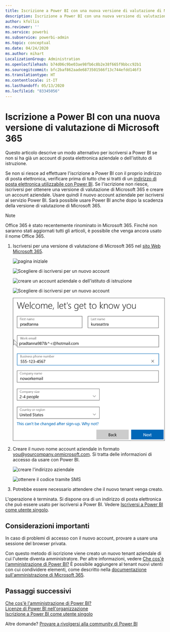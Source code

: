 ```yaml
---
title: Iscrizione a Power BI con una nuova versione di valutazione di Microsoft 365
description: Iscrizione a Power BI con una nuova versione di valutazione di Microsoft 365
author: kfollis
ms.reviewer: ''
ms.service: powerbi
ms.subservice: powerbi-admin
ms.topic: conceptual
ms.date: 04/24/2020
ms.author: mihart
LocalizationGroup: Administration
ms.openlocfilehash: b74d06c9be03ae98fb6c8b2e38f665f9bbcc92b1
ms.sourcegitcommit: bfc2baf862aade6873501566f13c744efdd146f3
ms.translationtype: HT
ms.contentlocale: it-IT
ms.lasthandoff: 05/13/2020
ms.locfileid: "83345056"
---
```

# <a name="signing-up-for-power-bi-with-a-new-microsoft-365-trial"></a>Iscrizione a Power BI con una nuova versione di valutazione di Microsoft 365

Questo articolo descrive un modo alternativo per iscriversi a Power BI se non si ha già un account di posta elettronica aziendale o dell'istituto di istruzione. 

Se non si riesce ad effettuare l'iscrizione a Power BI con il proprio indirizzo di posta elettronica, verificare prima di tutto che si tratti di un [indirizzo di posta elettronica utilizzabile con Power BI](../fundamentals/service-self-service-signup-for-power-bi.md#supported-email-addresses). Se l'iscrizione non riesce, iscriversi per ottenere una versione di valutazione di Microsoft 365 e creare un account aziendale. Usare quindi il nuovo account aziendale per iscriversi al servizio Power BI. Sarà possibile usare Power BI anche dopo la scadenza della versione di valutazione di Microsoft 365.

> [!NOTE]
> Office 365 è stato recentemente rinominato in Microsoft 365. Finché non saranno stati aggiornati tutti gli articoli, è possibile che venga ancora usato il nome Office 365.

1. Iscriversi per una versione di valutazione di Microsoft 365 nel [sito Web Microsoft 365](https://www.microsoft.com/en-us/microsoft-365/business/compare-more-office-365-for-business-plans).

    ![pagina iniziale](media/service-admin-signing-up-for-power-bi-with-a-new-office-365-trial/power-bi-try-now.png)

    ![Scegliere di iscriversi per un nuovo account](media/service-admin-signing-up-for-power-bi-with-a-new-office-365-trial/power-bi-existing.png)

    ![creare un account aziendale o dell'istituto di istruzione](media/service-admin-signing-up-for-power-bi-with-a-new-office-365-trial/power-bi-create-email.png)

    ![Scegliere di iscriversi per un nuovo account](media/service-admin-signing-up-for-power-bi-with-a-new-office-365-trial/power-bi-no-email.png)

    ![inserire le informazioni di contatto](media/service-admin-signing-up-for-power-bi-with-a-new-office-365-trial/power-bi-welcome-you.png)

    

1. Creare il nuovo nome account aziendale in formato you@yourcompany.onmicrosoft.com. Si tratta delle informazioni di accesso da usare con Power BI.

    ![creare l'indirizzo aziendale](media/service-admin-signing-up-for-power-bi-with-a-new-office-365-trial/power-bi-create-address.png)

    ![ottenere il codice tramite SMS](media/service-admin-signing-up-for-power-bi-with-a-new-office-365-trial/power-bi-robot.png)    

1. Potrebbe essere necessario attendere che il nuovo tenant venga creato. 

L'operazione è terminata.  Si dispone ora di un indirizzo di posta elettronica che può essere usato per iscriversi a Power BI. Vedere [Iscriversi a Power BI come utente singolo](../fundamentals/service-self-service-signup-for-power-bi.md).





## <a name="important-considerations"></a>Considerazioni importanti
In caso di problemi di accesso con il nuovo account, provare a usare una sessione del browser privata.    

Con questo metodo di iscrizione viene creato un nuovo tenant aziendale di cui l'utente diventa amministratore. Per altre informazioni, vedere [Che cos'è l'amministrazione di Power BI?](service-admin-administering-power-bi-in-your-organization.md) È possibile aggiungere al tenant nuovi utenti con cui condividere elementi, come descritto nella [documentazione sull'amministrazione di Microsoft 365](https://support.office.com/en-sg/article/Add-users-individually-to-Office-365---Admin-Help-1970f7d6-03b5-442f-b385-5880b9c256ec).

## <a name="next-steps"></a>Passaggi successivi

[Che cos'è l'amministrazione di Power BI?](service-admin-administering-power-bi-in-your-organization.md)  
[Licenze di Power BI nell'organizzazione](service-admin-licensing-organization.md)  
[Iscrizione a Power BI come utente singolo](../fundamentals/service-self-service-signup-for-power-bi.md)

Altre domande? [Provare a rivolgersi alla community di Power BI](https://community.powerbi.com/)